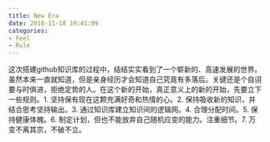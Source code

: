```yaml
---
title: New Era
date: 2018-11-18 19:41:09
categories:
- Feel
- Rule
---
```


这次搭建github知识库的过程中，结结实实看到了一个崭新的、高速发展的世界。虽然本来一直就知道，但是亲身经历才会知道自己究竟有多落后。关键还是个自诩要与时俱进，拒绝定势的人。在这个新的开始，真正意义上的新的开始，先要立下一些规则。1. 坚持保有现在这颗充满好奇和热情的心。2. 保持吸收新的知识，并结合思考坚持输出。3. 通过知识库建立知识间的逻辑网。4. 合理分配时间。5. 保持健康体魄。6. 制定计划，但也不能放弃自己随机应变的能力。注重细节。7. 万变不离其宗，不破不立。
